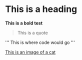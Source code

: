 # This is a heading

**This is a bold test**

> This is a quote

'''
This is where code would go
'''

[This is an image of a cat]('https://www.google.com/url?sa=i&url=https%3A%2F%2Fgiphy.com%2Fexplore%2Fwhat-cat&psig=AOvVaw1jS8igkTi0P-NWldhPafhP&ust=1712723069448000&source=images&cd=vfe&opi=89978449&ved=0CBEQjRxqFwoTCMi-6-KktIUDFQAAAAAdAAAAABAH')

